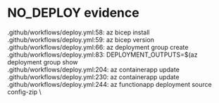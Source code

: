 # NO_DEPLOY evidence
.github/workflows/deploy.yml:58:        az bicep install
.github/workflows/deploy.yml:59:        az bicep version
.github/workflows/deploy.yml:66:        az deployment group create \
.github/workflows/deploy.yml:83:        DEPLOYMENT_OUTPUTS=$(az deployment group show \
.github/workflows/deploy.yml:204:        az containerapp update \
.github/workflows/deploy.yml:230:        az containerapp update \
.github/workflows/deploy.yml:244:        az functionapp deployment source config-zip \
